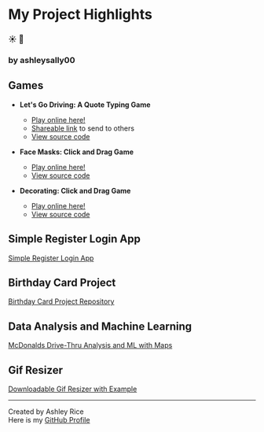 # My Project Highlights   	
### :sunny:  :blue_book: 
### by ashleysally00

## Games

- **Let's Go Driving: A Quote Typing Game**
  - [Play online here!](https://ashleysally00.github.io/lets-go-driving-speed-typing-game/)
  - [Shareable link](https://tinyurl.com/driving-by-Ashley) to send to others
  - [View source code](https://github.com/ashleysally00/lets-go-driving-speed-typing-game)

- **Face Masks: Click and Drag Game**
  - [Play online here!](https://ashleysally00.github.io/face-mask-game/)
  - [View source code](https://github.com/ashleysally00/face-mask-game)

- **Decorating: Click and Drag Game**
  - [Play online here!](https://ashleysally00.github.io/DecoratingGame/)
  - [View source code](https://github.com/ashleysally00/DecoratingGame)



## Simple Register Login App

[Simple Register Login App](https://github.com/ashleysally00/simple-register-login-app)

## Birthday Card Project

[Birthday Card Project Repository](https://github.com/ashleysally00/the-birthday-card-project)

## Data Analysis and Machine Learning

[McDonalds Drive-Thru Analysis and ML with Maps](https://github.com/ashleysally00/McDonaldsDrive-ThroughAnalysisAndMachineLearningModeling)

## Gif Resizer

[Downloadable Gif Resizer with Example](https://github.com/ashleysally00/keep_flying_gif_resize_project)

---

Created by Ashley Rice  
Here is my [GitHub Profile](https://github.com/ashleysally00)
